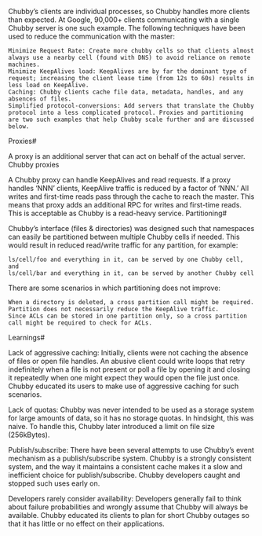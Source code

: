Chubby’s clients are individual processes, so Chubby handles more clients than expected. At Google, 90,000+ clients communicating with a single Chubby server is one such example. The following techniques have been used to reduce the communication with the master:

    Minimize Request Rate: Create more chubby cells so that clients almost always use a nearby cell (found with DNS) to avoid reliance on remote machines.
    Minimize KeepAlives load: KeepAlives are by far the dominant type of request; increasing the client lease time (from 12s to 60s) results in less load on KeepAlive.
    Caching: Chubby clients cache file data, metadata, handles, and any absences of files.
    Simplified protocol-conversions: Add servers that translate the Chubby protocol into a less complicated protocol. Proxies and partitioning are two such examples that help Chubby scale further and are discussed below.

Proxies#

A proxy is an additional server that can act on behalf of the actual server.
Chubby proxies

A Chubby proxy can handle KeepAlives and read requests. If a proxy handles ‘NNN’ clients, KeepAlive traffic is reduced by a factor of ‘NNN.’ All writes and first-time reads pass through the cache to reach the master. This means that proxy adds an additional RPC for writes and first-time reads. This is acceptable as Chubby is a read-heavy service.
Partitioning#

Chubby’s interface (files & directories) was designed such that namespaces can easily be partitioned between multiple Chubby cells if needed. This would result in reduced read/write traffic for any partition, for example:

    ls/cell/foo and everything in it, can be served by one Chubby cell, and
    ls/cell/bar and everything in it, can be served by another Chubby cell

There are some scenarios in which partitioning does not improve:

    When a directory is deleted, a cross partition call might be required.
    Partition does not necessarily reduce the KeepAlive traffic.
    Since ACLs can be stored in one partition only, so a cross partition call might be required to check for ACLs.

Learnings#

Lack of aggressive caching: Initially, clients were not caching the absence of files or open file handles. An abusive client could write loops that retry indefinitely when a file is not present or poll a file by opening it and closing it repeatedly when one might expect they would open the file just once. Chubby educated its users to make use of aggressive caching for such scenarios.

Lack of quotas: Chubby was never intended to be used as a storage system for large amounts of data, so it has no storage quotas. In hindsight, this was naive. To handle this, Chubby later introduced a limit on file size (256kBytes).

Publish/subscribe: There have been several attempts to use Chubby’s event mechanism as a publish/subscribe system. Chubby is a strongly consistent system, and the way it maintains a consistent cache makes it a slow and inefficient choice for publish/subscribe. Chubby developers caught and stopped such uses early on.

Developers rarely consider availability: Developers generally fail to think about failure probabilities and wrongly assume that Chubby will always be available. Chubby educated its clients to plan for short Chubby outages so that it has little or no effect on their applications.
